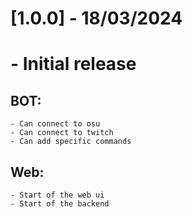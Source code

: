 # [1.0.0] - 18/03/2024
# - Initial release
## BOT:
    - Can connect to osu
    - Can connect to twitch
    - Can add specific commands

## Web:
    - Start of the web ui
    - Start of the backend